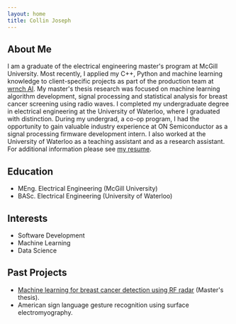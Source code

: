 ```yaml
---
layout: home
title: Collin Joseph
---
```


## About Me
I am a graduate of the electrical engineering master's program at McGill University. Most recently, I applied my C++, Python and machine learning knowledge to client-specific projects as part of the production team at [wrnch AI](https://wrnch.ai/). My master's thesis research was focused on machine learning algorithm development, signal processing and statistical analysis for breast cancer screening using radio waves. I completed my undergraduate degree in electrical engineering at the University of Waterloo, where I graduated with distinction. During my undergrad, a co-op program, I had the opportunity to gain valuable industry experience at ON Semiconductor as a signal processing firmware development intern. I also worked at the University of Waterloo as a teaching assistant and as a research assistant. For additional information please see [my resume](/files/CollinAJosephResume.pdf).

## Education
* MEng. Electrical Engineering (McGill University)
* BASc. Electrical Engineering (University of Waterloo)

## Interests
* Software Development
* Machine Learning
* Data Science

## Past Projects
* [Machine learning for breast cancer detection using RF radar](meng_project.md) (Master's thesis).
* American sign language gesture recognition using surface electromyography.

